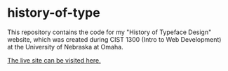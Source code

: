 # history-of-type
This repository contains the code for my "History of Typeface Design" website, which was created during CIST 1300 (Intro to Web Development) at the University of Nebraska at Omaha.

[The live site can be visited here.](http://loki.ist.unomaha.edu/~kmcalpine/project/index.html) 
